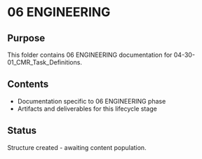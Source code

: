 # 06 ENGINEERING

## Purpose
This folder contains 06 ENGINEERING documentation for 04-30-01_CMR_Task_Definitions.

## Contents
- Documentation specific to 06 ENGINEERING phase
- Artifacts and deliverables for this lifecycle stage

## Status
Structure created - awaiting content population.
